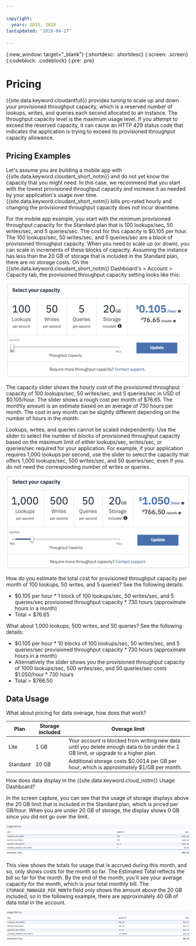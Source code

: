 ```yaml
---

copyright:
  years: 2015, 2018
lastupdated: "2018-04-27"

---
```


{:new_window: target="_blank"}
{:shortdesc: .shortdesc}
{:screen: .screen}
{:codeblock: .codeblock}
{:pre: .pre}

<!-- Acrolinx: 2017-04-27 -->

# Pricing

{{site.data.keyword.cloudantfull}} provides tuning to scale up and down your provisioned throughput 
capacity, which is a reserved number of lookups, writes, and queries each second allocated to 
an instance. The throughput capacity level is the maximum usage level. If you attempt to 
exceed the reserved capacity, it can cause an HTTP 429 status code that indicates the 
application is trying to exceed its provisioned throughput capacity allowance.


## Pricing Examples 

Let's assume you are building a mobile app with {{site.data.keyword.cloudant_short_notm}} and do not yet know the capacity 
that you might need. In this case, we recommend that you start with the lowest provisioned throughput 
capacity and increase it as needed by your application's usage over time. {{site.data.keyword.cloudant_short_notm}} bills 
pro-rated hourly and changing the provisioned throughput capacity does not incur downtime. 

For the mobile app example, you start with the minimum provisioned throughput capacity for 
the Standard plan that is 100 lookups/sec, 50 writes/sec, and 5 queries/sec. The cost for 
this capacity is $0.105 per hour. The 100 lookups/sec, 50 writes/sec, and 5 queries/sec are 
a block of provisioned throughput capacity. When you need to scale up (or down), you 
can scale in increments of these blocks of capacity. Assuming the instance has less than 
the 20 GB of storage that is included in the Standard plan, there are no storage costs. On the 
{{site.data.keyword.cloudant_short_notm}} Dashboard's > Account > Capacity tab, the 
provisioned throughput capacity setting looks like this:

![{{site.data.keyword.cloudant_short_notm}} Dashboard Capacity tab](images/cloudant-dashboard.png)

The capacity slider shows the hourly cost of the provisioned throughput capacity of 100 
lookups/sec, 50 writes/sec, and 5 queries/sec in USD of $0.105/hour. The slider shows a rough cost 
per month of $76.65. The monthly amount is an estimate based on an average of 730 hours per 
month. The cost in any month can be slightly different depending on the number of 
hours in the month.

Lookups, writes, and queries cannot be scaled independently. Use the slider to select the 
number of blocks of provisioned throughput capacity based on the maximum limit of either 
lookups/sec, writes/sec, or queries/sec required for your application. For example, if 
your application requires 1,000 lookups per second, use the slider to select the capacity 
that offers 1,000 lookups/sec, 500 writes/sec, and 50 queries/sec, even if you do not 
need the corresponding number of writes or queries.

![{{site.data.keyword.cloudant_short_notm}} Dashboard Capacity tab with more capacity selected](images/cloudant-gran-tuning.png)

How do you estimate the total cost for provisioned throughput capacity per month of 100 
lookups, 50 writes, and 5 queries? See the following details:

- $0.105 per hour * 1 block of 100 lookups/sec, 50 writes/sec, and 5 queries/sec provisioned throughput capacity * 730 hours (approximate hours in a month)
- Total = $76.65

What about 1,000 lookups, 500 writes, and 50 queries? See the following details:

- $0.105 per hour * 10 blocks of 100 lookups/sec, 50 writes/sec, and 5 queries/sec provisioned throughput capacity * 730 hours (approximate hours in a month)
- Alternatively the slider shows you the provisioned throughput capacity of 1000 lookups/sec, 500 writes/sec, and 50 queries/sec costs $1.050/hour * 730 hours
- Total = $766.50

## Data Usage 

What about pricing for data overage, how does that work?

Plan | Storage included | Overage limit
-----|------------------|--------------
Lite | 1 GB |  Your account is blocked from writing new data until you delete enough data to be under the 1 GB limit, or upgrade to a higher plan.
Standard | 20 GB | Additional storage costs $0.0014 per GB per hour, which is approximately $1/GB per month.

How does data display in the {{site.data.keyword.cloud_notm}} Usage Dashboard?

In the screen capture, you can see that the usage of storage displays above the 20 GB limit that 
is included in the Standard plan, which is priced per GB/hour. When you are under 20 GB of storage, the 
display shows 0 GB since you did not go over the limit.

![{{site.data.keyword.cloudant_short_notm}} Dashboard usage metrics](images/usage-dashboard2.png)

This view shows the totals for usage that is accrued during this month, and so, only shows costs 
for the month so far. The Estimated Total reflects the bill so far for the month. By the end 
of the month, you'll see your average capacity for the month, which is your total monthly 
bill. The `STORAGE_MANAGED_PER_MONTH` field only shows the amount above the 20 GB included, 
so in the following example, there are approximately 40 GB of data total in the account.  

![{{site.data.keyword.cloudant_short_notm}} Dashboard usage metrics view with higher STORAGE MANAGED PER MONTH](images/usage-dashboard1.png)
